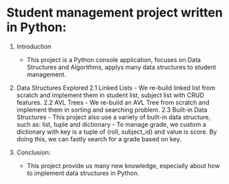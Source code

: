 # Student management project written in Python:

1. Introduction
    - This project is a Python console application, focuses on Data Structures and Algorithms, applys many data structures to student management.

2. Data Structures Explored
    2.1 Linked Lists
        - We re-build linked list from scratch and implement them in student list, subject list with CRUD features.
    2.2 AVL Trees
        - We re-build an AVL Tree from scratch and implement them in sorting and searching problem.
    2.3 Built-in Data Structures
        - This project also use a variety of built-in data structure, such as: list, tuple and dictionary
        - To manage grade, we custom a dictionary with key is a tuple of (roll, subject_id) and value is score. By doing this, we can fastly search for a grade based on key.
3. Conclusion:
    - This project provide us many new knowledge, especially about how to implement data structures in Python. 
